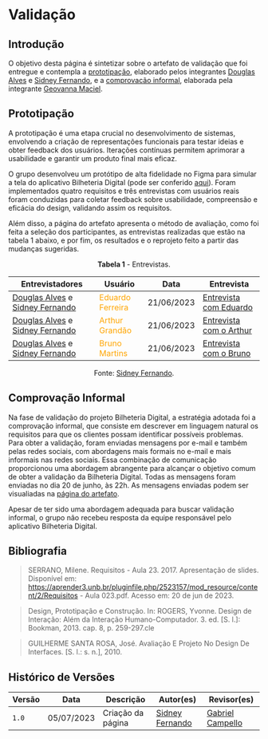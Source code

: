 # Validação

## Introdução

O objetivo desta página é sintetizar sobre o artefato de validação que foi entregue e contempla a [prototipação](../../validacao/prototipo), elaborado pelos integrantes [Douglas Alves](https://github.com/dougalvs) e [Sidney Fernando](https://github.com/nando3d3), e a [comprovacão informal](../../validacao/validacao-informal), elaborada pela integrante [Geovanna Maciel](https://github.com/manuziny).

## Prototipação

A prototipação é uma etapa crucial no desenvolvimento de sistemas, envolvendo a criação de representações funcionais para testar ideias e obter feedback dos usuários. Iterações contínuas permitem aprimorar a usabilidade e garantir um produto final mais eficaz.

O grupo desenvolveu um protótipo de alta fidelidade no Figma para simular a tela do aplicativo Bilheteria Digital (pode ser conferido [aqui](https://www.figma.com/proto/CSsRpoXBR0BWWojN1ZrDn0/Prot%C3%B3tipo-de-Alta-FIdelidade?page-id=0%3A1&type=design&node-id=107-1118&viewport=29390%2C34193%2C3.02&scaling=min-zoom&starting-point-node-id=107%3A1118&show-proto-sidebar=1&mode=design)). Foram implementados quatro requisitos e  três entrevistas com usuários reais foram conduzidas para coletar feedback sobre usabilidade, compreensão e eficácia do design, validando assim os requisitos.

Além disso, a página do artefato apresenta o método de avaliação, como foi feita a seleção dos participantes, as entrevistas realizadas que estão na tabela 1 abaixo, e por fim, os resultados e o reprojeto feito a partir das mudanças sugeridas.

<center>

**Tabela 1** - Entrevistas.

| Entrevistadores | Usuário | Data       | Entrevista  | 
| ------------- | ------- | ---------- | ----------- |
| [Douglas Alves](https://github.com/dougalvs) e [Sidney Fernando](https://github.com/nando3d3)  |<span style = "color: orange"> Eduardo Ferreira </span>| 21/06/2023  | [Entrevista com Eduardo](https://www.youtube.com/embed/0PDnUfiT_7Q)
| [Douglas Alves](https://github.com/dougalvs) e [Sidney Fernando](https://github.com/nando3d3)  |<span style = "color: orange"> Arthur Grandão </span>| 21/06/2023 | [Entrevista com o Arthur](https://www.youtube.com/embed/T8Sp5q1kpMo) |
| [Douglas Alves](https://github.com/dougalvs) e [Sidney Fernando](https://github.com/nando3d3)  |<span style = "color: orange"> Bruno Martins </span>| 21/06/2023 | [Entrevista com o Bruno](https://www.youtube.com/embed/39FuMw23N9w) |


Fonte: [Sidney Fernando](https://github.com/nando3d3).

</center>

## Comprovação Informal

Na fase de validação do projeto Bilheteria Digital, a estratégia adotada foi a comprovação informal, que consiste em descrever em linguagem natural os requisitos para que os clientes possam identificar possíveis problemas. Para obter a validação, foram enviadas mensagens por e-mail e também pelas redes sociais, com abordagens mais formais no e-mail e mais informais nas redes sociais. Essa combinação de comunicação proporcionou uma abordagem abrangente para alcançar o objetivo comum de obter a validação da Bilheteria Digital. Todas as mensagens foram enviadas no dia 20 de junho, às 22h. As mensagens enviadas podem ser visualiadas na [página do artefato](https://requisitos-de-software.github.io/2023.1-BilheteriaDigital/validacao/validacao-informal/).

Apesar de ter sido uma abordagem adequada para buscar validação informal, o grupo não recebeu resposta da equipe responsável pelo aplicativo Bilheteria Digital.

## Bibliografia

> SERRANO, Milene. Requisitos - Aula 23. 2017. Apresentação de slides. Disponível em: https://aprender3.unb.br/pluginfile.php/2523157/mod_resource/content/2/Requisitos - Aula 023.pdf. Acesso em: 20 de jun de 2023.

> Design, Prototipação e Construção. In: ROGERS, Yvonne. Design de Interação: Além da Interação Humano-Computador. 3. ed. [S. l.]: Bookman, 2013. cap. 8, p. 259-297.cle

> GUILHERME SANTA ROSA, José. Avaliação E Projeto No Design De Interfaces. [S. l.: s. n.], 2010.

## Histórico de Versões

| Versão | Data       | Descrição                      | Autor(es)                                                                                         | Revisor(es)                                    |
| ------ | ---------- | ------------------------------ | ------------------------------------------------------------------------------------------------- | ---------------------------------------------- |
| `1.0`    | 05/07/2023 | Criação da página     | [Sidney Fernando](https://github.com/nando3d3) | [Gabriel Campello](https://github.com/G16C) |